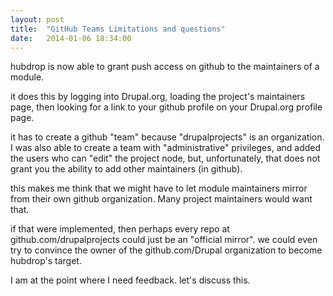 ```yaml
---
layout: post
title:  "GitHub Teams Limitations and questions"
date:   2014-01-06 18:34:00
---
```


hubdrop is now able to grant push access on github to the maintainers of a module.

it does this by logging into Drupal.org, loading the project's maintainers page, then looking for a link to your github profile on your Drupal.org profile page. 

it has to create a github "team" because "drupalprojects" is an organization. I was also able to create a team with "administrative" privileges, and added the users who can "edit" the project node, but, unfortunately, that does not grant you the ability to add other maintainers (in github).

this makes me think that we might have to let module maintainers mirror from their own github organization. Many project maintainers would want that.

if that were implemented, then perhaps every repo at github.com/drupalprojects could just be an "official mirror". we could even try to convince the owner of the github.com/Drupal organization to become hubdrop's target.

I am at the point where I need feedback. let's discuss this.